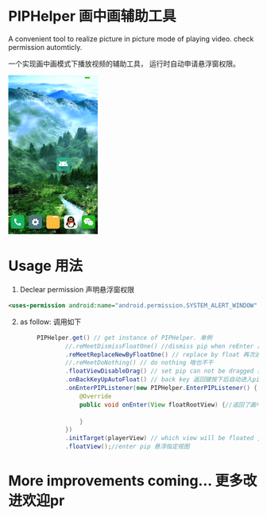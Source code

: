 # PIPHelper 画中画辅助工具

A convenient tool to realize picture in picture mode of playing video. check permission automticly.

一个实现画中画模式下播放视频的辅助工具， 运行时自动申请悬浮窗权限。

![GitHub](https://github.com/cjztool/PIPHelper/blob/master/pre.gif "preview")


# Usage 用法

1. Declear permission 声明悬浮窗权限

```xml
<uses-permission android:name="android.permission.SYSTEM_ALERT_WINDOW" />
```
2. as follow: 调用如下
```java
        PIPHelper.get() // get instance of PIPHelper. 单例
                //.reMeetDismissFloatOne() //dismiss pip when reEnter 再次进入播放页面时消失掉画中画
                .reMeetReplaceNewByFloatOne() // replace by float 再次进入时用画中画替换新的
                //.reMeetDoNothing() // do nothing 啥也不干
                .floatViewDisableDrag() // set pip can not be dragged 悬浮播放后禁止拖拽，默认可以
                .onBackKeyUpAutoFloat() // back key 返回键按下后自动进入pip
                .onEnterPIPListener(new PIPHelper.EnterPIPListener() { //进入画中画模式下的回调
                    @Override
                    public void onEnter(View floatRootView) {//返回了画中画的根节点view 可以在这个view上添加相应的菜单
                        
                    }
                })
                .initTarget(playerView) // which view will be floated , enter pip mode.指定要进入画中画模式的view
                .floatView();//enter pip 悬浮指定视图
```

# More improvements coming... 更多改进欢迎pr
